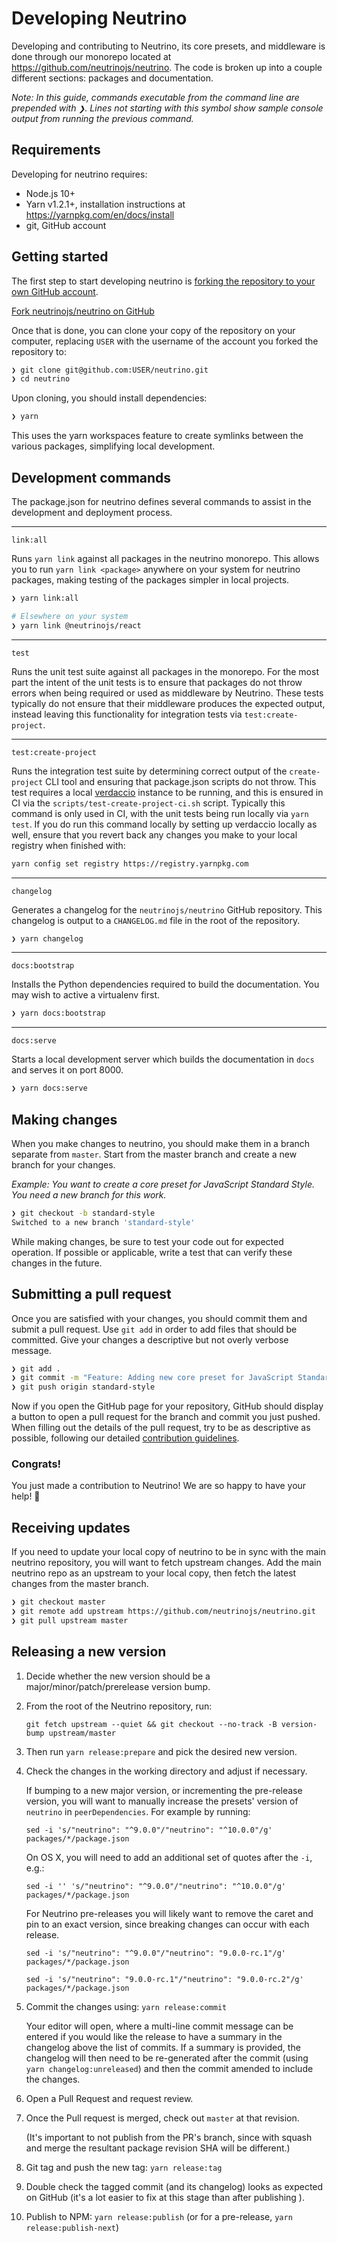 # Developing Neutrino

Developing and contributing to Neutrino, its core presets, and middleware is done through our monorepo located at
https://github.com/neutrinojs/neutrino. The code is broken up into a couple different sections:
packages and documentation.

_Note: In this guide, commands executable from the command line are prepended with `❯`. Lines not starting
with this symbol show sample console output from running the previous command._

## Requirements

Developing for neutrino requires:

- Node.js 10+
- Yarn v1.2.1+, installation instructions at https://yarnpkg.com/en/docs/install
- git, GitHub account

## Getting started

The first step to start developing neutrino is
[forking the repository to your own GitHub account](https://help.github.com/articles/fork-a-repo/).

<a href="https://github.com/neutrinojs/neutrino/fork" target="_blank">Fork neutrinojs/neutrino on GitHub</a>

Once that is done, you can clone your copy of the repository on your computer, replacing `USER` with the username
of the account you forked the repository to:

```bash
❯ git clone git@github.com:USER/neutrino.git
❯ cd neutrino
```

Upon cloning, you should install dependencies:

```bash
❯ yarn
```

This uses the yarn workspaces feature to create symlinks between the various packages, simplifying local development.

## Development commands

The package.json for neutrino defines several commands to assist in the development and deployment process.

---

`link:all`

Runs `yarn link` against all packages in the neutrino monorepo. This allows you to run `yarn link <package>`
anywhere on your system for neutrino packages, making testing of the packages simpler in local projects.

```bash
❯ yarn link:all

# Elsewhere on your system
❯ yarn link @neutrinojs/react
```

---

`test`

Runs the unit test suite against all packages in the monorepo. For the most part
the intent of the unit tests is to ensure that packages do not throw errors
when being required or used as middleware by Neutrino. These tests typically
do not ensure that their middleware produces the expected output, instead
leaving this functionality for integration tests via `test:create-project`.

---

`test:create-project`

Runs the integration test suite by determining correct output of the
`create-project` CLI tool and ensuring that package.json scripts do not throw.
This test requires a local [verdaccio](https://www.verdaccio.org/) instance
to be running, and this is ensured in CI via the
`scripts/test-create-project-ci.sh` script. Typically this command is only used
in CI, with the unit tests being run locally via `yarn test`. If you do run
this command locally by setting up verdaccio locally as well, ensure that
you revert back any changes you make to your local registry when finished with:

```bash
yarn config set registry https://registry.yarnpkg.com
``` 

---

`changelog`

Generates a changelog for the `neutrinojs/neutrino` GitHub repository. This changelog is output to a
`CHANGELOG.md` file in the root of the repository.

```bash
❯ yarn changelog
```

---

`docs:bootstrap`

Installs the Python dependencies required to build the documentation. You may wish to active a virtualenv first.

```bash
❯ yarn docs:bootstrap
```

---

`docs:serve`

Starts a local development server which builds the documentation in `docs` and serves it on port 8000.

```bash
❯ yarn docs:serve
```

## Making changes

When you make changes to neutrino, you should make them in a branch separate from `master`. Start from the
master branch and create a new branch for your changes.

_Example: You want to create a core preset for JavaScript Standard Style. You need a new branch for this work._

```bash
❯ git checkout -b standard-style
Switched to a new branch 'standard-style'
```

While making changes, be sure to test your code out for expected operation. If possible or applicable, write a
test that can verify these changes in the future.

## Submitting a pull request

Once you are satisfied with your changes, you should commit them and submit a pull request. Use `git add`
in order to add files that should be committed. Give your changes a descriptive but not overly verbose message.

```bash
❯ git add .
❯ git commit -m "Feature: Adding new core preset for JavaScript Standard Style"
❯ git push origin standard-style
```

Now if you open the GitHub page for your repository, GitHub should display a button to open a pull request for
the branch and commit you just pushed. When filling out the details of the pull request, try to be as descriptive
as possible, following our detailed [contribution guidelines](./index.md).

### Congrats!

You just made a contribution to Neutrino! We are so happy to have your help! 🎉

## Receiving updates

If you need to update your local copy of neutrino to be in sync with the main neutrino repository, you
will want to fetch upstream changes. Add the main neutrino repo as an upstream to your local copy, then fetch
the latest changes from the master branch.

```bash
❯ git checkout master
❯ git remote add upstream https://github.com/neutrinojs/neutrino.git
❯ git pull upstream master
```

## Releasing a new version

1. Decide whether the new version should be a major/minor/patch/prerelease version bump.
2. From the root of the Neutrino repository, run:

    `git fetch upstream --quiet && git checkout --no-track -B version-bump upstream/master`

3. Then run `yarn release:prepare` and pick the desired new version.
4. Check the changes in the working directory and adjust if necessary.

    If bumping to a new major version, or incrementing the pre-release version,
    you will want to manually increase the presets' version of `neutrino` in
    `peerDependencies`. For example by running:

    `sed -i 's/"neutrino": "^9.0.0"/"neutrino": "^10.0.0"/g' packages/*/package.json`

    On OS X, you will need to add an additional set of quotes after the `-i`, e.g.:

    `sed -i '' 's/"neutrino": "^9.0.0"/"neutrino": "^10.0.0"/g' packages/*/package.json`

    For Neutrino pre-releases you will likely want to remove the caret and pin
    to an exact version, since breaking changes can occur with each release.

    `sed -i 's/"neutrino": "^9.0.0"/"neutrino": "9.0.0-rc.1"/g' packages/*/package.json`

    `sed -i 's/"neutrino": "9.0.0-rc.1"/"neutrino": "9.0.0-rc.2"/g' packages/*/package.json`

5. Commit the changes using: `yarn release:commit`

    Your editor will open, where a multi-line commit message can be entered if you would
    like the release to have a summary in the changelog above the list of commits. If a
    summary is provided, the changelog will then need to be re-generated after the commit
    (using `yarn changelog:unreleased`) and then the commit amended to include the changes.

6. Open a Pull Request and request review.
7. Once the Pull request is merged, check out `master` at that revision.

    (It's important to not publish from the PR's branch, since with squash and
    merge the resultant package revision SHA will be different.)

8. Git tag and push the new tag: `yarn release:tag`
9. Double check the tagged commit (and its changelog) looks as expected on GitHub
   (it's a lot easier to fix at this stage than after publishing ).
10. Publish to NPM: `yarn release:publish` (or for a pre-release, `yarn release:publish-next`)
